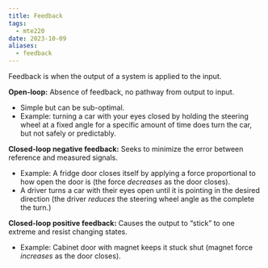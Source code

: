 ```yaml
---
title: Feedback
tags:
  - mte220
date: 2023-10-09
aliases:
  - feedback
---
```

Feedback is when the output of a system is applied to the input. 

**Open-loop:** Absence of feedback, no pathway from output to input.
- Simple but can be sub-optimal.
- Example: turning a car with your eyes closed by holding the steering wheel at a fixed angle for a specific amount of time does turn the car, but not safely or predictably.

**Closed-loop negative feedback:** Seeks to minimize the error between reference and measured signals.
- Example: A fridge door closes itself by applying a force proportional to how open the door is (the force *decreases* as the door closes).
- A driver turns a car with their eyes open until it is pointing in the desired direction (the driver *reduces* the steering wheel angle as the complete the turn.)

**Closed-loop positive feedback:** Causes the output to “stick” to one extreme and resist changing states.
- Example: Cabinet door with magnet keeps it stuck shut (magnet force *increases* as the door closes).